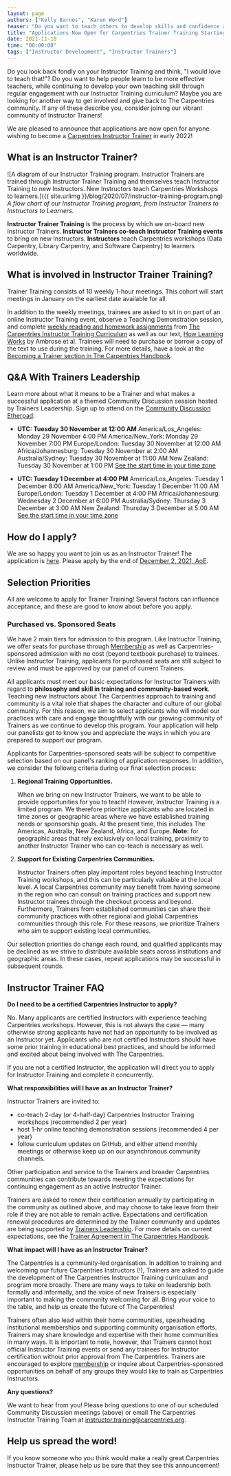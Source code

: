 ```yaml
---
layout: page
authors: ["Kelly Barnes", "Karen Word"]
teaser: "Do you want to teach others to develop skills and confidence as Carpentries Instructors? Become a Trainer!"
title: "Applications Now Open for Carpentries Trainer Training Starting January 2021"
date: 2021-11-18
time: "00:00:00"
tags: ["Instructor Development", "Instructor Trainers"]
---
```


Do you look back fondly on your Instructor Training and think, "I would love to teach that!"? Do you want to help people learn to be more effective teachers, while continuing to develop your own teaching skill through regular engagement with our Instructor Training curriculum? Maybe you are looking for another way to get involved and give back to The Carpentries community. If any of these describe you, consider joining our vibrant community of Instructor Trainers! 

We are pleased to announce that applications are now open for anyone wishing to become a [Carpentries Instructor Trainer](https://carpentries.org/trainers/) in early 2022!

## What is an Instructor Trainer?

![A diagram of our Instructor Training program. Instructor Trainers are trained through Instructor Trainer Training and themselves teach Instructor Training to new Instructors. New Instructors teach Carpentries Workshops to learners.]({{ site.urlimg }}/blog/2020/07/instructor-training-program.png)
<br/>_A flow chart of our Instructor Training program, from Instructor Trainers to Instructors to Learners._

**Instructor Trainer Training** is the process by which we on-board new Instructor Trainers. **Instructor Trainers co-teach Instructor Training events** to bring on new Instructors.  **Instructors** teach Carpentries workshops (Data Carpentry, Library Carpentry, and Software Carpentry) to learners worldwide.

## What is involved in Instructor Trainer Training?

Trainer Training consists of 10 weekly 1-hour meetings. This cohort will start meetings in January on the earliest date available for all. 

In addition to the weekly meetings, trainees are asked to sit in on part of an online Instructor Training event, observe a Teaching Demonstration session, and complete [weekly reading and homework assignments](https://carpentries.github.io/trainer-training/) from [The Carpentries Instructor Training Curriculum](https://carpentries.github.io/instructor-training/) as well as our text, [How Learning Works](https://www.worldcat.org/title/how-learning-works-seven-research-based-principles-for-smart-teaching/oclc/762968489) by Ambrose et al. Trainees will need to purchase or borrow a copy of the text to use during the training. For more details, have a look at the [Becoming a Trainer section in The Carpentries Handbook](https://docs.carpentries.org/topic_folders/instructor_training/trainers_training.html#trainers-training-program).

## Q&A With Trainers Leadership 
Learn more about what it means to be a Trainer and what makes a successful application at a themed Community Discussion session hosted by Trainers Leadership. Sign up to attend on the [Community Discussion Etherpad](https://pad.carpentries.org/community-discussions). 

- **UTC: Tuesday 30 November at 12:00 AM**
America/Los_Angeles: Monday 29 November 4:00 PM
America/New_York:  Monday 29 November 7:00 PM
Europe/London:  Tuesday 30 November at 12:00 AM
Africa/Johannesburg:  Tuesday 30 November at 2:00 AM
Australia/Sydney:  Tuesday 30 November at 11:00 AM 
New Zealand: Tuesday 30 November at 1:00 PM 
[See the start time in your time zone]( https://www.timeanddate.com/worldclock/fixedtime.html?msg=Becoming+an+Instructor+Trainer&iso=20211130T00&ah=1)

- **UTC: Tuesday 1 December at 4:00 PM** 
America/Los_Angeles: Tuesday 1 December 8:00 AM
America/New_York:  Tuesday 1 December 11:00 AM
Europe/London:  Tuesday 1 December at 4:00 PM
Africa/Johannesburg:  Wednesday 2 December at 6:00 PM
Australia/Sydney:  Thursday 3 December at 3:00 AM 
New Zealand: Thursday 3 December at 5:00 AM 
[See the start time in your time zone]( https://www.timeanddate.com/worldclock/fixedtime.html?msg=Becoming+a+Carpentries+Instructor&iso=20211201T16&ah=1) 


## How do I apply?

We are so happy you want to join us as an Instructor Trainer! The application is [here](https://forms.gle/47zsFpx4u1K76VoR8). Please apply by the end of [December 2, 2021, AoE](https://www.timeanddate.com/worldclock/fixedtime.html?msg=Trainer+Application+Deadline&iso=20211203T12&p1=1440).

## Selection Priorities

All are welcome to apply for Trainer Training! Several factors can influence acceptance, and these are good to know about before you apply. 

### Purchased vs. Sponsored Seats

We have 2 main tiers for admission to this program. Like Instructor Training, we offer seats for purchase through [Membership](https://carpentries.org/membership/) as well as Carpentries-sponsored admission with no cost (beyond textbook purchase) to trainees. Unlike Instructor Training, applicants for purchased seats are still subject to review and must be approved by our panel of current Trainers.

All applicants must meet our basic expectations for Instructor Trainers with regard to **philosophy and skill in training and community-based work**. Teaching new Instructors about The Carpentries approach to training and community is a vital role that shapes the character and culture of our global community. For this reason, we aim to select applicants who will model our practices with care and engage thoughtfully with our growing community of Trainers as we continue to develop this program. Your application will help our panelists get to know you and appreciate the ways in which you are prepared to support our program. 


Applicants for Carpentries-sponsored seats will be subject to competitive selection based on our panel's ranking of application responses. In addition, we consider the followig criteria during our final selection process:

    
1. **Regional Training Opportunities.**

    When we bring on new Instructor Trainers, we want to be able to provide opportunities for you to teach! However, Instructor Training is a limited program. We therefore prioritize applicants who are located in time zones or geographic areas where we have established training needs or sponsorship goals. At the present time, this includes The Americas, Australia, New Zealand, Africa, and Europe. **Note:** for geographic areas that rely exclusively on local training, proximity to another Instructor Trainer who can co-teach is necessary as well.
    
2. **Support for Existing Carpentries Communities.**

    Instructor Trainers often play important roles beyond teaching Instructor Training workshops, and this can be particularly valuable at the local level. A local Carpentries community may benefit from having someone in the region who can consult on training practices and support new Instructor trainees through the checkout process and beyond. Furthermore, Trainers from established communities can share their community practices with other regional and global Carpentries communities through this role. For these reasons, we  prioritize Trainers who aim to support existing local communities.



Our selection priorities do change each round, and qualified applicants may be declined as we strive to distribute available seats across institutions and geographic areas. In these cases, repeat applications may be successful in subsequent rounds.


## Instructor Trainer FAQ

**Do I need to be a certified Carpentries Instructor to apply?**

No. Many applicants are certified Instructors with experience teaching Carpentries workshops. However, this is not always the case — many otherwise strong applicants have not had an opportunity to be involved as an Instructor yet. Applicants who are not certified Instructors should have some prior training in educational best practices, and should be informed and excited about being involved with The Carpentries. 

If you are not a certified Instructor, the application will direct you to apply for Instructor Training and complete it concurrently.

**What responsibilities will I have as an Instructor Trainer?**

Instructor Trainers are invited to: 
- co-teach 2-day (or 4-half-day) Carpentries Instructor Training workshops (recommended 2 per year)
- host 1-hr online teaching demonstration sessions (recommended 4 per year)
- follow curriculum updates on GitHub, and either attend monthly meetings or otherwise keep up on our asynchronous community channels. 

Other participation and service to the Trainers and broader Carpentries communities can contribute towards meeting the expectations for continuing engagement as an active Instructor Trainer.  

Trainers are asked to renew their certification annually by participating in the community as outlined above, and may choose to take leave from their role if they are not able to remain active. Expectations and certification renewal procedures are determined by the Trainer community and updates are being supported by [Trainers Leadership](https://carpentries.org/blog/2021/03/announcing-new-Trainers-leadership-members/). For more details on current expectations, see the [Trainer Agreement in The Carpentries Handbook](https://docs.carpentries.org/topic_folders/instructor_training/duties_agreement.html).

**What impact will I have as an Instructor Trainer?**

The Carpentries is a community-led organisation. In addition to training and welcoming our future Carpentries Instructors (!), Trainers are asked to guide the development of The Carpentries Instructor Training curriculum and program more broadly. There are many ways to take on leadership both formally and informally, and the voice of new Trainers is especially important to making the community welcoming for all. Bring your voice to the table, and help us create the future of The Carpentries!

Trainers often also lead within their home communities, spearheading institutional memberships and supporting community organisation efforts. Trainers may share knowledge and expertise with their home communities in many ways. It is important to note, however, that Trainers cannot host official Instructor Training events or send any trainees for Instructor certification without prior approval from The Carpentries. Trainers are encouraged to explore [membership](https://carpentries.org/membership/) or inquire about Carpentries-sponsored opportunities on behalf of any groups they would like to train as Carpentries Instructors.

**Any questions?**

We want to hear from you! Please bring questions to one of our scheduled Community Discussion meetings (above) or email The Carpentries Instructor Training Team at [instructor.training@carpentries.org](mailto:instructor.training@carpentries.org).

## Help us spread the word!

If you know someone who you think would make a really great Carpentries Instructor Trainer, please help us be sure that they see this announcement!




